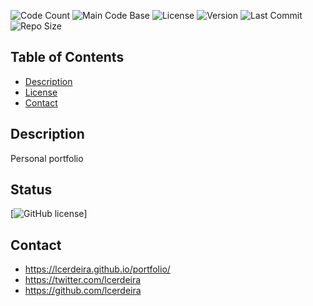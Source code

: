 ![Code Count](https://img.shields.io/github/languages/count/lcerdeira/portfolio)
![Main Code Base](https://img.shields.io/github/languages/top/lcerdeira/portfolio)
![License](https://img.shields.io/badge/license-MIT-blue)
![Version](https://img.shields.io/badge/version-1.0-red)
![Last Commit](https://img.shields.io/github/last-commit/lcerdeira/portfolio)
![Repo Size](https://img.shields.io/github/repo-size/lcerdeira/portfolio)

## Table of Contents

  * [Description](#Description)
  * [License](#License)
  * [Contact](#Contact)

## Description

Personal portfolio

## Status

[![GitHub license](https://img.shields.io/badge/license-MIT-blue.svg)]

## Contact

* <https://lcerdeira.github.io/portfolio/>
* <https://twitter.com/lcerdeira>
* <https://github.com/lcerdeira>